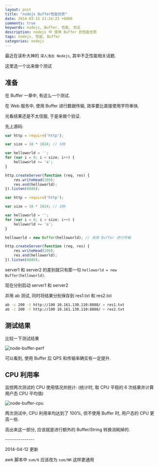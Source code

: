 ```yaml
---
layout: post
title: "nodejs Buffer性能优势"
date: 2014-03-15 21:24:23 +0800
comments: true
keywords: nodejs, Buffer, 性能, 测试
description: nodejs 中 使用 Buffer 的性能优势
tags: nodejs, 性能, Buffer
categories: nodejs
---
```


最近在读朴大神的 `深入浅出 Nodejs`, 其中不乏性能相关话题.

这里选一个出来做个测试
<!--more-->

## 准备
在 Buffer 一章中, 有这么一个测试.

在 Web 服务中, 使用 Buffer 进行数据传输, 效率要比直接使用字符串快.

光看结果还是不太信服, 于是来做个验证.

先上源码:
```javascript server1.js
var http = require('http');

var size = 10 * 1024; // 10K

var helloworld = '';
for (var i = 0; i < size; i++) {
	helloworld += 'a';
}

http.createServer(function (req, res) {
	res.writeHead(200);
	res.end(helloworld);
}).listen(8888);
```


```javascript server2.js
var http = require('http');

var size = 10 * 1024; // 10K

var helloworld = '';
for (var i = 0; i < size; i++) {
	helloworld += 'a';
}

helloworld = new Buffer(helloworld); // 改用 Buffer 进行传输

http.createServer(function (req, res) {
	res.writeHead(200);
	res.end(helloworld);
}).listen(8888);
```

server1 和 server2 的差别就只有那一句 `helloworld = new Buffer(helloworld)`.

现在分别启动 server1 和 server2

并用 ab 测试, 同时将结果分别保存到 res1.txt 和 res2.txt
```bash
ab -c 200 -t http://100 10.161.130.110:8888/ > res1.txt
ab -c 200 -t http://100 10.161.130.110:8888/ > res2.txt
```


## 测试结果
比较一下测试结果

![node-buffer-perf](/blogimgs/node-buffer-perf.png)

可以看到, 使用 Buffer 后 QPS 和传输率确实有一定提升.

## CPU 利用率

监控两次测试的 CPU 使用情况并统计: (统计时, 取 CPU 平稳的 6 次结果并计算用户态 CPU 平均值)

![node-buffer-cpu](/blogimgs/node-buffer-cpu.png)

两次测试中, CPU 利用率均达到了 100%, 但不使用 Buffer 时, 用户态的 CPU 更高一些.

高出来这一部分, 应该就是进行额外的 Buffer/String 转换消耗掉的.

\-\-\-\-\-\-\-\-\-\-\-\-\-\-\-

2014-04-12 更新

awk 脚本中 `sum/6` 应该改为 `sum/NR` 这样更通用
